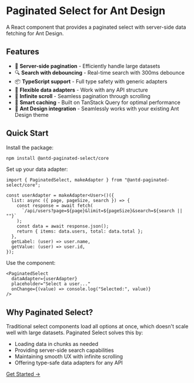 # Paginated Select for Ant Design

A React component that provides a paginated select with server-side data fetching for Ant Design.

## Features

- 🚀 **Server-side pagination** - Efficiently handle large datasets
- 🔍 **Search with debouncing** - Real-time search with 300ms debounce
- 📦 **TypeScript support** - Full type safety with generic adapters
- 🎯 **Flexible data adapters** - Work with any API structure
- 🔄 **Infinite scroll** - Seamless pagination through scrolling
- 💾 **Smart caching** - Built on TanStack Query for optimal performance
- 🎨 **Ant Design integration** - Seamlessly works with your existing Ant Design theme

## Quick Start

Install the package:

```bash
npm install @antd-paginated-select/core
```

Set up your data adapter:

```tsx
import { PaginatedSelect, makeAdapter } from "@antd-paginated-select/core";

const userAdapter = makeAdapter<User>()({
  list: async ({ page, pageSize, search }) => {
    const response = await fetch(
      `/api/users?page=${page}&limit=${pageSize}&search=${search || ""}`
    );
    const data = await response.json();
    return { items: data.users, total: data.total };
  },
  getLabel: (user) => user.name,
  getValue: (user) => user.id,
});
```

Use the component:

```tsx
<PaginatedSelect
  dataAdapter={userAdapter}
  placeholder="Select a user..."
  onChange={(value) => console.log("Selected:", value)}
/>
```

## Why Paginated Select?

Traditional select components load all options at once, which doesn't scale well with large datasets. Paginated Select solves this by:

- Loading data in chunks as needed
- Providing server-side search capabilities
- Maintaining smooth UX with infinite scrolling
- Offering type-safe data adapters for any API

[Get Started →](/guide/getting-started)
